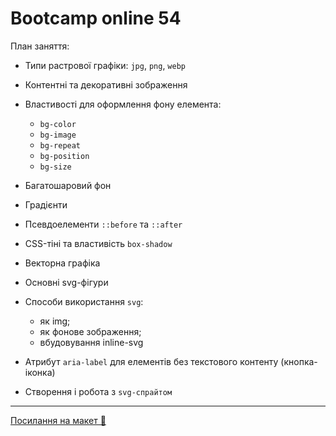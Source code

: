 # Bootcamp online 54

План заняття:

- Типи растрової графіки: `jpg`, `png`, `webp`
- Контентні та декоративні зображення
- Властивості для оформлення фону елемента:
  - `bg-color`
  - `bg-image`
  - `bg-repeat`
  - `bg-position`
  - `bg-size`
- Багатошаровий фон
- Градієнти
- Псевдоелементи `::before` та `::after`
- CSS-тіні та властивість `box-shadow`

- Векторна графіка
- Основні svg-фігури
- Способи використання `svg`:
  - як img;
  - як фонове зображення;
  - вбудовування inline-svg
- Атрибут `aria-label` для елементів без текстового контенту (кнопка-іконка)
- Створення і робота з `svg-спрайтом`

---

[Посилання на макет 🎨](https://www.figma.com/file/z6Rb84e4NKxe66QNokOWA8/Barbershop-EN?node-id=1374%3A32)
